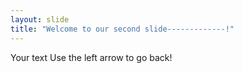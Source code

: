 ```yaml
---
layout: slide
title: "Welcome to our second slide-------------!"
---
```

Your text
Use the left arrow to go back!
